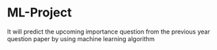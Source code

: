 # ML-Project
It will predict the upcoming importance question from the previous year question paper by using machine learning algorithm
